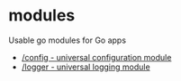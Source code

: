 # modules
Usable go modules for Go apps

* [/config - universal configuration module](./pkg/config/README.md)
* [/logger - universal logging module](./pkg/logger/README.md)
